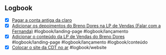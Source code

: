 

## Logbook
- [x] [Pagar a conta antiga da claro](things:///show?id=7nMU451vhQgrDkK6NueYZi)
- [x] [Adicionar os depoimentos do Breno Dores na LP de Vendas (Falar com a Fernanda)](things:///show?id=XApa9NfwYK9TyVKzGo9TLD) #logbook/landing-page #logbook/lançamento
- [x] [Adicionar o conteúdo da LP de Vendas do Breno Dores](things:///show?id=JX7hanEU7xQjrLZBGrJSLG) #logbook/landing-page #logbook/lançamento #logbook/conteúdo
- [x] [Colocar o site da CDT no ar](things:///show?id=L3nhiEWYtVqDr3ora5Y3E) #logbook/website